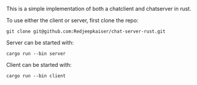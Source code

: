 This is a simple implementation of both a chatclient and chatserver in rust.

To use either the client or server, first clone the repo:

```git clone git@github.com:Redjeepkaiser/chat-server-rust.git```

Server can be started with:

```cargo run --bin server```

Client can be started with:

```cargo run --bin client```
